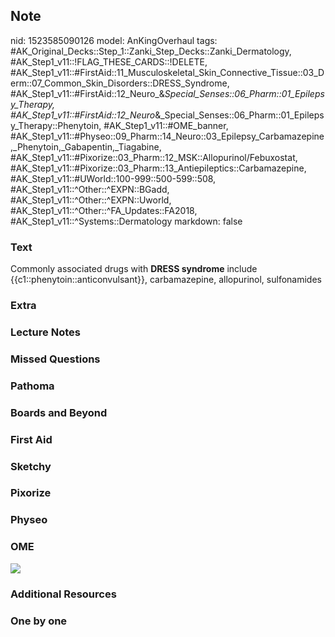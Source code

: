 ## Note
nid: 1523585090126
model: AnKingOverhaul
tags: #AK_Original_Decks::Step_1::Zanki_Step_Decks::Zanki_Dermatology, #AK_Step1_v11::!FLAG_THESE_CARDS::!DELETE, #AK_Step1_v11::#FirstAid::11_Musculoskeletal_Skin_Connective_Tissue::03_Derm::07_Common_Skin_Disorders::DRESS_Syndrome, #AK_Step1_v11::#FirstAid::12_Neuro_&_Special_Senses::06_Pharm::01_Epilepsy_Therapy, #AK_Step1_v11::#FirstAid::12_Neuro_&_Special_Senses::06_Pharm::01_Epilepsy_Therapy::Phenytoin, #AK_Step1_v11::#OME_banner, #AK_Step1_v11::#Physeo::09_Pharm::14_Neuro::03_Epilepsy_Carbamazepine,_Phenytoin,_Gabapentin,_Tiagabine, #AK_Step1_v11::#Pixorize::03_Pharm::12_MSK::Allopurinol/Febuxostat, #AK_Step1_v11::#Pixorize::03_Pharm::13_Antiepileptics::Carbamazepine, #AK_Step1_v11::#UWorld::100-999::500-599::508, #AK_Step1_v11::^Other::^EXPN::BGadd, #AK_Step1_v11::^Other::^EXPN::Uworld, #AK_Step1_v11::^Other::^FA_Updates::FA2018, #AK_Step1_v11::^Systems::Dermatology
markdown: false

### Text
Commonly associated drugs with <b>DRESS syndrome</b> include
{{c1::phenytoin::anticonvulsant}}, carbamazepine, allopurinol,
sulfonamides

### Extra


### Lecture Notes


### Missed Questions


### Pathoma


### Boards and Beyond


### First Aid


### Sketchy


### Pixorize


### Physeo


### OME
<div class="ome-widget">
  <a href="https://onlinemeded.org?ref=anki"><img src=
  "_OME_AnkiFlashcards_General_7.png"></a>
</div>

### Additional Resources


### One by one

